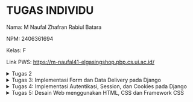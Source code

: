 # TUGAS INDIVIDU
Nama: M Naufal Zhafran Rabiul Batara

NPM: 2406361694

Kelas: F

Link PWS: https://m-naufal41-elgasingshop.pbp.cs.ui.ac.id/




<details>
   <summary>
      Tugas 2
   </summary>
   Link: https://m-naufal41-elgasingshop.pbp.cs.ui.ac.id/

1. Jelaskan bagaimana cara kamu mengimplementasikan checklist di atas secara step-by-step (bukan hanya sekadar mengikuti tutorial).
   - Membuat sebuah proyek Django baru.
langkah pertama saya membuat direktori baru bernama footballshop lalu saya       masuk kedalam direktori tersebut menggunakan command "cd footballshop" lalu     setelah itu saya membuat virtual environment dan mengaktifkannya, tujuannya agar package dan dependencies dari projek kita tidak nabrak dengan versi lain yang terinstall di komputer saya, setelah itu saya menyiapkan dependencies yang ingin saya gunakan di requirements.txt lalu menginstalasi dependencies tersebut dengan menggunakan command "pip install -r requirements.txt" lalu setelah itu baru saya membuat projek djangonya yang bernama football_shop dengan perintah "django-admin startproject football_shop ."

   - Membuat aplikasi dengan nama main pada proyek tersebut.
     menggunakan command "python manage.py startapp main" 
     
   -Melakukan routing pada proyek agar dapat menjalankan aplikasi main.
    mendaftarkannya ke INSTALLED_APPS di settings.py

    -Membuat model pada aplikasi main dengan nama Product dan memiliki atribut wajib sebagai berikut.
   pertama saya buka file models.py di main lalu saya mengisi filenya seperti di tutorial namun saya mengganti isi pilihan categorynya sesuai dengan kebutuhan saya yaitu toko bola jadi saya menggantinya dengan jenis item yang ingin saya jual lalu saya mendefine id field bertipe UUIDField yang digunakan sebagai primary key, name field bertipe charfield untuk nama item yang akan saya jual dengan panjang maksimal 255 char, price field bertipe integerfield yang menyimpan harga dari item, description field bertipe textfield yang menyimpan deskripsi dari item yang akan dijual, thumbnail field bertipe URL yang menyimpan URL gambar thumbnail item, category field bertipe charfield untuk menyimpan kategori dari item, is_featured untuk menentukan apakah item ini akan ditampilkan sebagai barang unggulan atau tidak, created_at yang otomatis berisi tanggal dan waktu saat data dibuat, dan yang terakhir method __str__ yang emngembalikan representasi string dari nama dan harga item.

-Membuat sebuah fungsi pada views.py untuk dikembalikan ke dalam sebuah template HTML yang menampilkan nama aplikasi serta nama dan kelas kamu.
di view saya membuat variable npm nama kelas nama projek yang akan saya gunakan di template html saya

-Membuat sebuah routing pada urls.py aplikasi main untuk memetakan fungsi yang telah dibuat pada views.py.
proses mengonfirugasi routing diawali dengan membuat file urls.py di main lalu membuat urlpatterns (list berisi objek URLPATTERN yang dihasilkan fungsi path()) tidak lupa juga menambahkan urls yang kita buat tadi di main ke urlpatterns di urls.py direktori djangonya (football_shop).

-Melakukan deployment ke PWS terhadap aplikasi yang sudah dibuat sehingga nantinya dapat diakses oleh teman-temanmu melalui Internet.
buka web pws lalu create new project (elgasingshop) setelah itu saya mengisi tab environs sesuai dengan isi .env.prod project saya lalu menambahkan url deployment pws ke allowed host setelah itu saya jalankan perintah yang terdapat di project command lalu mengisi git credential manager setelah itu saya push dan selesai.

2. <img width="800" height="450" alt="image" src="https://github.com/user-attachments/assets/bf8fd7bb-71d6-4fa3-a7c1-762a1e06fd14" />
source: https://www.dothedev.com/blog/what-is-django-used-for/

 -urls.py berfungsi untuk menentukan ke mana request HTTP diarahkan. saat user mengakses URL di browser, django memeriksa urlpattern di urls.py jika ada yang cocok, request diteruskan ke fungsi tertentu di views.py
 -views.py berfungsi untuk menangani request dan menentukan respon. awalnya dia menerima request dari urls.py setelah itu mengambil data dari models.py lalu memilikih template HTML untuk response.
- models.py berfungsi sebagai representasi database. models.py berisi class yang mempresentasikan tabel di database, lalu views.py menggunakan model ini untuk membaca/menulis data dari atau ke databse.
- template berfungsi untuk menyusun tampilan yang akan dikirim ke user. template menerima data dari views.py lalu menggabungkan data ke dalam HTML lalu hasil akhirnya adalah HTML response yang dikirim ke browser.

3. ada banyak peran dan fungsi settings.py yang pertama menentukan jenis database yang digunakan dan cara menghubungkannya, berisi daftar aplikasi django yang aktif dan akan digunakan dalam proyek, berisi daftar domain yang diperbolehkan mengakses app, mengatur direktori yang digunakan untuk memproses template HTML.


4. Bagaimana cara kerja migrasi database di Django?
   migrasi database di gjango adalah proses untuk membuat dan mengubah struktur database. django memakai 2 command, yang pertama "python manage.py makemigrations" yang berfungsi membaca perubahan di models.py dan membuat folder migrations, yang kedua "python manage.py migrate" yang berfungsi untuk menjalankan file migration yang sudah dibuat ke database, django akan membuat atau mengubah tabel di database sesuai intruksi migration

5. dalam software development menurut saya lebih baik untuk mempelajari backend terlebih dahulu karena frontend menurut saya adalah hal yang mudah dipelajari bahkan bisa dengan bantuan AI, tidak dengan backend yang berisi logic yang rumit dan berhubungan databse yang dimana bersifat pribadi jadi menurut saya kita harus paham backend terlebih dahulu. namun kenapa harus memakai Django? karena yang pertama django menggunakan bahasa python yang dimana bahasa yang paling mudah untuk dipahami (mendekati bahasa manusia) lalu django menggunakan pola MVT dimana sangat bagus untuk belajar memisahkan logika view, data, dan tampilan yang merupakan dasar dari software development.

6. amann

   






   


   
</details>


<details>
   <summary>Tugas 3: Implementasi Form dan Data Delivery pada Django</summary>


1. Mengapa kita memerlukan data delivery dalam pengimplementasian sebuah platform?
Data delivery dibutuhkan agar data dari server dapat diakses oleh client atau aplikasi lain dalam format yang terstandarisasi. hal ini memungkinkan aplikasi untuk:
- Melakukan integrasi dengan sistem lain.
- Mengirim dan menerima data secara real-time.
- Memisahkan logika backend dan frontend, sehingga frontend bisa mengambil data tanpa harus terikat dengan template HTML.

2. Mana yang lebih baik antara XML dan JSON? Mengapa JSON lebih populer dibandingkan XML?
- XML cocok untuk data yang memiliki struktur kompleks dan membutuhkan validasi ketat.  
- sedangkan JSON Lebih ringkas, mudah dibaca manusia maupun mesin, lebih cepat diparsing, dan sudah menjadi standar dalam komunikasi API modern.  
JSON lebih populer karena lebih efisien, simpel, dan didukung luas di berbagai bahasa pemrograman.

3. Fungsi dari method is_valid() pada form Django dan mengapa kita membutuhkannya?
Method is_valid() digunakan untuk:
- Mengecek apakah data yang dikirim user melalui form sesuai dengan aturan yang didefinisikan di model atau form.
- Menghindari error ketika data disimpan ke database.
kita membutuhkan is_valid() karena tanpa is_valid(), data yang tidak sesuai bisa masuk ke database dan menimbulkan inkonsistensi.

4. Mengapa kita membutuhkan csrf_token saat membuat form di Django? Apa yang dapat terjadi jika kita tidak menambahkannya?
- csrf_token digunakan untuk mencegah CSRF (Cross-Site Request Forgery), yaitu serangan di mana penyerang mencoba mengirim permintaan palsu ke server dengan identitas user yang sedang login.
- Jika csrf_token tidak ditambahkan, form Django akan ditolak secara default (Forbidden 403).
- Tanpa proteksi ini, penyerang bisa mengeksploitasi user yang sedang login untuk melakukan aksi berbahaya, misalnya menghapus data atau melakukan transaksi tanpa izin.

5. Bagaimana cara mengimplementasikan checklist tugas ini secara step-by-step?
   1. Membuat 4 fuction baru di views dengan menggunakan Httpresponse dan seriaizers untuk menampilkan data dalam format XML, JSON, XML by ID, dan JSON by ID.
   2. Menambahkan routing URL di urls.py untuk masing-masing view.
   3. membuat base.html (direktori templates pada root) yang berfungsi sebagai template dasar yang dapat digunakan sebagai kerangka umum untuk halaman web lainnya
   4. menambahkan base.html tadi ke list TEMPLATES di settings.py
   5. edit main.html pada dir main/templates agar menggunakan template utama
   6. membuat forms.py
   7. menambahkan function create_items & show_items pada views.py dan membuat list item pada fuction show_main
   8. import function yang telah dibuat ke urls.py
   9. membuat tampilan baru untuk main.html (buat button add items dan juga menampilkan daftar berita dan juga button detail).
   10. Membuat create_items & items_detail (.html) untuk halaman ketika button additems di klik dan juga button detail.

6. Feedback untuk Asdos di Tutorial 2
amann

Dokumentasi Postman
Berikut hasil akses endpoint menggunakan Postman:

<img width="1470" height="919" alt="Screenshot 2025-09-17 at 03 56 59" src="https://github.com/user-attachments/assets/91fb4f94-561c-4d44-afdd-0fea11b29762" />
<img width="1470" height="919" alt="Screenshot 2025-09-17 at 03 57 03" src="https://github.com/user-attachments/assets/a459f6f8-f10b-4d1c-8280-61aa4b06577e" />
<img width="1470" height="919" alt="Screenshot 2025-09-17 at 03 57 06" src="https://github.com/user-attachments/assets/bc1b547b-b007-408e-b20f-08da01317b82" />
<img width="1470" height="919" alt="Screenshot 2025-09-17 at 03 57 08" src="https://github.com/user-attachments/assets/06f1fc9e-58a3-4a28-a377-cb3845220bb6" />




</details>

<details>
   <summary>
      Tugas 4: Implementasi Autentikasi, Session, dan Cookies pada Django
   </summary>

## Pertanyaan di README

<details>
  <summary>1. Apa itu Django AuthenticationForm? Jelaskan juga kelebihan dan kekurangannya.</summary>
  
  **AuthenticationForm** adalah form bawaan Django untuk proses login.  
  - **Kelebihan**: Mudah digunakan, langsung terintegrasi dengan sistem autentikasi Django.  
  - **Kekurangan**: Kurang fleksibel jika butuh customisasi form login yang kompleks.
</details>

<details>
  <summary>2. Apa perbedaan antara autentikasi dan otorisasi? Bagaiamana Django mengimplementasikan kedua konsep tersebut?</summary>
  
  - **Autentikasi**: Proses memverifikasi identitas pengguna (misalnya login dengan username & password).  
  - **Otorisasi**: Proses menentukan hak akses pengguna setelah berhasil diautentikasi.  
  Django menggunakan `django.contrib.auth` untuk autentikasi dan `permissions`/`groups` untuk otorisasi.
</details>

<details>
  <summary>3. Kelebihan & Kekurangan Session dan Cookies</summary>
  
  - **Session**  
    - **Kelebihan**: Data tersimpan di server → lebih aman.  
    - **Kekurangan**: Membutuhkan manajemen penyimpanan di server.  
  - **Cookies**  
    - **Kelebihan**: Ringan, langsung tersimpan di browser.  
    - **Kekurangan**: Rentan dimanipulasi/diintip jika tidak dienkripsi.
</details>

<details>
  <summary>4. Apakah penggunaan Cookies aman secara default?</summary>
  
  - **Cookies** tidak selalu aman secara default.  
  - Potensi risiko: *session hijacking*, *cross-site scripting (XSS)*.  
  - **Django** menyediakan mitigasi:  
    - `HttpOnly=True` → mencegah akses JavaScript.  
    - `Secure=True` → hanya dikirim lewat HTTPS.  
    - `SESSION_COOKIE_AGE` → atur waktu kadaluarsa.
</details>

## Implementasi Checklist Step by Step

<details>
  <summary>1. Mengimplementasikan fungsi registrasi, login, dan logout untuk memungkinkan pengguna mengakses aplikasi sesuai dengan status login/log out-nya.</summary>
  1. membuat function regist, login ,logout
  2. membuat tampilan page untuk registrasi, login. untuk logout cuman ditambahkan button pada main.html
  3. Merestriksi Akses Halaman Main dan item Detail dengan menggunakan @loginrequired
  4. menambahkan info last login
</details>

<details>
  <summary>2. Membuat dua (2) akun pengguna dengan masing-masing tiga (3) dummy data menggunakan model yang telah dibuat sebelumnya untuk setiap akun di lokal.</summary>
  1. elgasing
     - Jersey
     - El gasing de la Goat
     - onananananna
    
  2. decul
     - Jersey
     - Barca
     - Bangku
     
</details>

<details>
  <summary>3. Menghubungkan model Product dengan User</summary>
  1. import user di models.py dengan menambahkan line command "from django.contrib.auth.models import User"
  2. define user sebagai "user = models.ForeignKey(User, on_delete=models.CASCADE, null=True)" ini berfungsi untuk menghubungkan satu items dengan satu user melalui sebuah relationship
  3. buat migrasi model lalu migrasi
  4. edit views.py di bagian create_items
   
@login_required(login_url='/login')
def create_items(request):
    form = ItemForm(request.POST or None)

    if form.is_valid() and request.method == "POST":
        form_entry = form.save(commit = False)
        form_entry.user = request.user
        form_entry.save()
        return redirect('main:show_main')

    context = {'form': form}
    return render(request, "create_items.html", context)

Parameter commit=False pada potongan kode di atas digunakan agar Django tidak langsung menyimpan objek hasil form ke database. Dengan begitu, kita memiliki kesempatan untuk memodifikasi objek tersebut terlebih dahulu sebelum disimpan.

  5. membuat filter type di show main untuk tampilan default kita set ke all (semua barang yang dijual oleh semua user)
  6. menambahkan tombol all and my items di main_html
  7. menambah info seller di item detail
</details>

<details>
  <summary>4. Menampilkan detail informasi pengguna yang sedang logged in seperti username dan menerapkan cookies seperti last_login pada halaman utama aplikasi.</summary>
  1. mengubah bagian kode di fungsi login_user untuk menyimpan cookie baru bernama last_login yang berisi timestamp terakhir kali pengguna melakukan login.
  2. menambah lastlogin pada context variable di show_main
  3. mengubah fungsi logout agar menghapus cookie setelah logout
  4. menambah info lastlogin di main html
  
</details>

   
   

</details>

<details>
   <summary>Tugas 5: Desain Web menggunakan HTML, CSS dan Framework CSS</summary>
   <details>
      <summary>Jawaban Pertanyaan</summary>
      <details>
         <summary>Jika terdapat beberapa CSS selector untuk suatu elemen HTML, jelaskan urutan prioritas pengambilan CSS selector tersebut!</summary>
         Urutan prioritas menentukan style mana yang akan diterapkan jika ada beberapa CSS yang menargetkan elemen yang sama. urutannya sebagai berikut:
         1. Inline style (<div style="color: red;">)
            2. ID selector (#id)
            3. Class, pseudo-class, attribute selector (.class, :hover, [type="text"]) 
            4. Element selector (div, p, h1)
            5. Universal selector (*)
      </details>
      <details>
      <summary> Mengapa responsive design menjadi konsep yang penting dalam pengembangan aplikasi web? Berikan contoh aplikasi yang sudah dan belum menerapkan responsive design, serta jelaskan mengapa!</summary>
      </details>
      <details>
      <summary> Jelaskan perbedaan antara margin, border, dan padding, serta cara untuk mengimplementasikan ketiga hal tersebut!</summary>
      </details>
      <details>
      <summary> Jelaskan konsep flex box dan grid layout beserta kegunaannya!</summary>
      </details>
   </details>

   <details>
      <summary>Penjelasan Step by Step</summary>
   </details>
</details>


